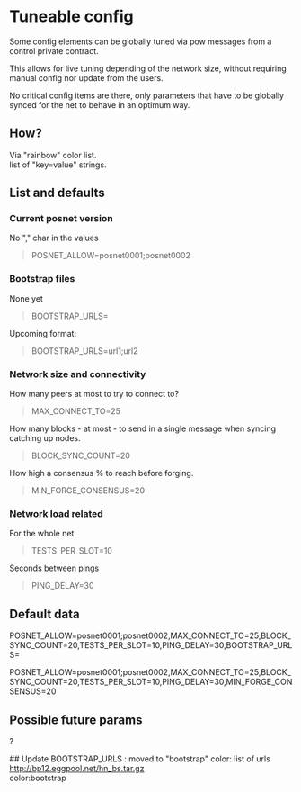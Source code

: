 # Tuneable config

Some config elements can be globally tuned via pow messages from a control private contract.

This allows for live tuning depending of the network size, without requiring manual config nor update from the users.

No critical config items are there, only parameters that have to be globally synced for the net to behave in an optimum way.

## How?

Via "rainbow" color list.  
list of "key=value" strings. 

## List and defaults

### Current posnet version

No "," char in the values
> POSNET_ALLOW=posnet0001;posnet0002

### Bootstrap files

None yet
> BOOTSTRAP_URLS=

Upcoming format:
> BOOTSTRAP_URLS=url1;url2

### Network size and connectivity

How many peers at most to try to connect to?  
> MAX_CONNECT_TO=25

How many blocks - at most - to send in a single message when syncing catching up nodes.    
> BLOCK_SYNC_COUNT=20

How high a consensus % to reach before forging.
> MIN_FORGE_CONSENSUS=20

### Network load related

For the whole net  
> TESTS_PER_SLOT=10

Seconds between pings  
> PING_DELAY=30

## Default data
POSNET_ALLOW=posnet0001;posnet0002,MAX_CONNECT_TO=25,BLOCK_SYNC_COUNT=20,TESTS_PER_SLOT=10,PING_DELAY=30,BOOTSTRAP_URLS=

POSNET_ALLOW=posnet0001;posnet0002,MAX_CONNECT_TO=25,BLOCK_SYNC_COUNT=20,TESTS_PER_SLOT=10,PING_DELAY=30,MIN_FORGE_CONSENSUS=20


## Possible future params

?


## Update
BOOTSTRAP_URLS : moved to "bootstrap" color: list of urls  
http://bp12.eggpool.net/hn_bs.tar.gz  
color:bootstrap  
